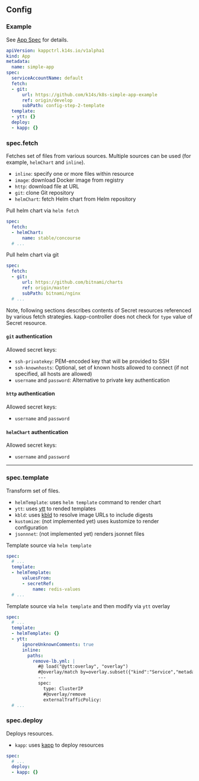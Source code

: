 ## Config

### Example

See [App Spec](app-spec.md) for details.

```yaml
apiVersion: kappctrl.k14s.io/v1alpha1
kind: App
metadata:
  name: simple-app
spec:
  serviceAccountName: default
  fetch:
  - git:
      url: https://github.com/k14s/k8s-simple-app-example
      ref: origin/develop
      subPath: config-step-2-template
  template:
  - ytt: {}
  deploy:
  - kapp: {}
```

### spec.fetch

Fetches set of files from various sources. Multiple sources can be used (for example, `helmChart` and `inline`).

- `inline`: specify one or more files within resource
- `image`: download Docker image from registry
- `http`: download file at URL
- `git`: clone Git repository
- `helmChart`: fetch Helm chart from Helm repository

Pull helm chart via `helm fetch`

```yaml
spec:
  fetch:
  - helmChart:
      name: stable/concourse
  # ...
```

Pull helm chart via git

```yaml
spec:
  fetch:
  - git:
      url: https://github.com/bitnami/charts
      ref: origin/master
      subPath: bitnami/nginx
  # ...
```

Note, following sections describes contents of Secret resources referenced by various fetch strategies. kapp-controller does not check for `type` value of Secret resource.

#### `git` authentication

Allowed secret keys:

- `ssh-privatekey`: PEM-encoded key that will be provided to SSH
- `ssh-knownhosts`: Optional, set of known hosts allowed to connect (if not specified, all hosts are allowed)
- `username` and `password`: Alternative to private key authentication

#### `http` authentication

Allowed secret keys:

- `username` and `password`

#### `helmChart` authentication

Allowed secret keys:

- `username` and `password`

---
### spec.template

Transform set of files.

- `helmTemplate`: uses `helm template` command to render chart
- `ytt`: uses [ytt](https://get-ytt.io) to rended templates
- `kbld`: uses [kbld](https://get-kbld.io) to resolve image URLs to include digests
- `kustomize`: (not implemented yet) uses kustomize to render configuration
- `jsonnnet`: (not implemented yet) renders jsonnet files

Template source via `helm template`

```yaml
spec:
  # ...
  template:
  - helmTemplate:
      valuesFrom:
      - secretRef:
          name: redis-values
  # ...
```

Template source via `helm template` and then modify via `ytt` overlay

```yaml
spec:
  # ...
  template:
  - helmTemplate: {}
  - ytt:
      ignoreUnknownComments: true
      inline:
        paths:
          remove-lb.yml: |
            #@ load("@ytt:overlay", "overlay")
            #@overlay/match by=overlay.subset({"kind":"Service","metadata":{"name":"nginx"}})
            ---
            spec:
              type: ClusterIP
              #@overlay/remove
              externalTrafficPolicy:
  # ...
```

### spec.deploy

Deploys resources.

- `kapp`: uses [kapp](https://get-kapp.io) to deploy resources

```yaml
spec:
  # ...
  deploy:
  - kapp: {}
```
